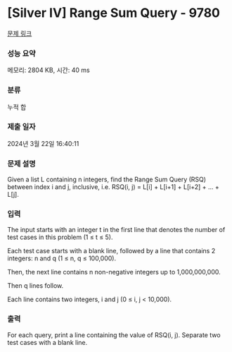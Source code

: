 # [Silver IV] Range Sum Query - 9780 

[문제 링크](https://www.acmicpc.net/problem/9780) 

### 성능 요약

메모리: 2804 KB, 시간: 40 ms

### 분류

누적 합

### 제출 일자

2024년 3월 22일 16:40:11

### 문제 설명

<p>Given a list L containing n integers, find the Range Sum Query (RSQ) between index i and j, inclusive, i.e. RSQ(i, j) = L[i] + L[i+1] + L[i+2] + ... + L[j].</p>

### 입력 

 <p>The input starts with an integer t in the first line that denotes the number of test cases in this problem (1 ≤ t ≤ 5).</p>

<p>Each test case starts with a blank line, followed by a line that contains 2 integers: n and q (1 ≤ n, q ≤ 100,000).</p>

<p>Then, the next line contains n non-negative integers up to 1,000,000,000.</p>

<p>Then q lines follow.</p>

<p>Each line contains two integers, i and j (0 ≤ i, j < 10,000).</p>

### 출력 

 <p>For each query, print a line containing the value of RSQ(i, j). Separate two test cases with a blank line.</p>

